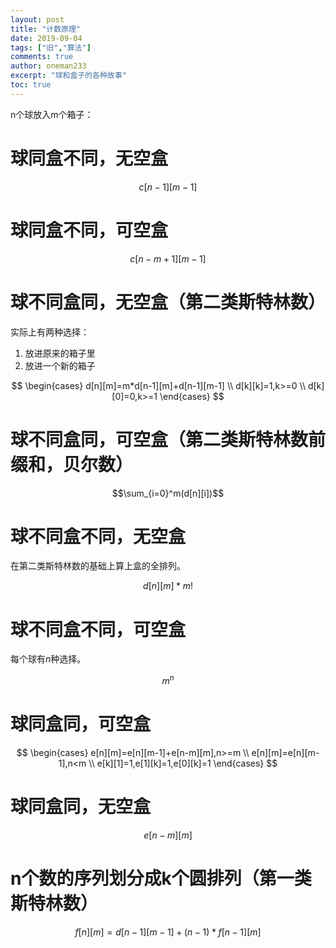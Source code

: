 ```yaml
---
layout: post
title: "计数原理"
date: 2019-09-04
tags: ["旧","算法"]
comments: true
author: oneman233
excerpt: "球和盒子的各种故事"
toc: true
---
```


n个球放入m个箱子：

# 球同盒不同，无空盒

$$c[n-1][m-1]$$

# 球同盒不同，可空盒

$$c[n-m+1][m-1]$$

# 球不同盒同，无空盒（第二类斯特林数）

实际上有两种选择：

1. 放进原来的箱子里
2. 放进一个新的箱子

$$
\begin{cases}
    d[n][m]=m*d[n-1][m]+d[n-1][m-1]
    \\
    d[k][k]=1,k>=0
    \\
    d[k][0]=0,k>=1
\end{cases}
$$

# 球不同盒同，可空盒（第二类斯特林数前缀和，贝尔数）

$$\sum_{i=0}^m(d[n][i])$$

# 球不同盒不同，无空盒

在第二类斯特林数的基础上算上盒的全排列。

$$d[n][m]*m!$$

# 球不同盒不同，可空盒

每个球有$n$种选择。

$$m^n$$

# 球同盒同，可空盒

$$
\begin{cases}
    e[n][m]=e[n][m-1]+e[n-m][m],n>=m
    \\
    e[n][m]=e[n][m-1],n<m
    \\
    e[k][1]=1,e[1][k]=1,e[0][k]=1
\end{cases}
$$

# 球同盒同，无空盒

$$e[n-m][m]$$

# n个数的序列划分成k个圆排列（第一类斯特林数）

$$f[n][m]=d[n-1][m-1]+(n-1)*f[n-1][m]$$